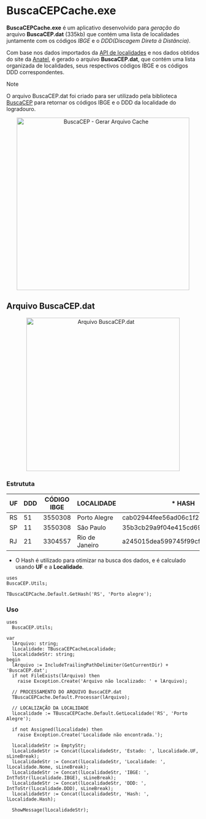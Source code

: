 # BuscaCEPCache.exe

**BuscaCEPCache.exe** é um aplicativo desenvolvido para *geração* do arquivo **BuscaCEP.dat** (335kb) que contém uma lista de localidades juntamente com os códigos *IBGE* e o *DDD(Discagem Direta à Distância)*.

Com base nos dados importados da [API de localidades](https://servicodados.ibge.gov.br/api/docs/localidades) e nos dados obtidos do site da [Anatel](https://www.anatel.gov.br/dadosabertos/PDA/Codigo_Nacional/PGCN.csv), é gerado o arquivo **BuscaCEP.dat**, que contém uma lista organizada de localidades, seus respectivos códigos IBGE e os códigos DDD correspondentes.

> [!NOTE]
> O arquivo BuscaCEP.dat foi criado para ser utilizado pela biblioteca [BuscaCEP](https://github.com/antoniojmsjr/BuscaCEP) para retornar os códigos IBGE e o DDD da localidade do logradouro.

<p align="center">
  <a href="https://github.com/user-attachments/assets/fe8a62ea-4825-40b7-85ab-f7ef7ef7ee0c">
    <img alt="BuscaCEP - Gerar Arquivo Cache" height="450" src="https://github.com/user-attachments/assets/fe8a62ea-4825-40b7-85ab-f7ef7ef7ee0c">
  </a>
</p>

## Arquivo BuscaCEP.dat
<p align="center">
  <a href="https://github.com/user-attachments/assets/c1b25b71-1ef6-4383-a353-5cdf71f4ec74">
    <img alt="Arquivo BuscaCEP.dat" height="400" src="https://github.com/user-attachments/assets/c1b25b71-1ef6-4383-a353-5cdf71f4ec74">
  </a>
</p>

### Estrututa

| UF | DDD | CÓDIGO IBGE | LOCALIDADE | * HASH |
|---|---|---|---|---|
|RS|51|3550308|Porto Alegre|cab02944fee56ad06c1f288340ae02f1|
|SP|11|3550308|São Paulo|35b3cb29a9f04e415cd69c4dd2e45083|
|RJ|21|3304557|Rio de Janeiro|a245015dea599745f99cf43da0e882f9|

* O Hash é utilizado para otimizar na busca dos dados, e é calculado usando **UF** e a **Localidade**.

```delphi
uses
BuscaCEP.Utils;
  
TBuscaCEPCache.Default.GetHash('RS', 'Porto alegre');
```

### Uso

```delphi
uses
  BuscaCEP.Utils;
```

```delphi
var
  lArquivo: string;
  lLocalidade: TBuscaCEPCacheLocalidade;
  lLocalidadeStr: string;
begin
  lArquivo := IncludeTrailingPathDelimiter(GetCurrentDir) + 'BuscaCEP.dat';
  if not FileExists(lArquivo) then
    raise Exception.Create('Arquivo não localizado: ' + lArquivo);

  // PROCESSAMENTO DO ARQUIVO BuscaCEP.dat
  TBuscaCEPCache.Default.Processar(lArquivo);

  // LOCALIZAÇÃO DA LOCALIDADE
  lLocalidade := TBuscaCEPCache.Default.GetLocalidade('RS', 'Porto Alegre');

  if not Assigned(lLocalidade) then
    raise Exception.Create('Localidade não encontrada.');

  lLocalidadeStr := EmptyStr;
  lLocalidadeStr := Concat(lLocalidadeStr, 'Estado: ', lLocalidade.UF, sLineBreak);
  lLocalidadeStr := Concat(lLocalidadeStr, 'Localidade: ', lLocalidade.Nome, sLineBreak);
  lLocalidadeStr := Concat(lLocalidadeStr, 'IBGE: ', IntToStr(lLocalidade.IBGE), sLineBreak);
  lLocalidadeStr := Concat(lLocalidadeStr, 'DDD: ', IntToStr(lLocalidade.DDD), sLineBreak);
  lLocalidadeStr := Concat(lLocalidadeStr, 'Hash: ', lLocalidade.Hash);

  ShowMessage(lLocalidadeStr);
```
